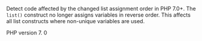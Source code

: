 Detect code affected by the changed list assignment order in PHP 7.0+.
The `list()` construct no longer assigns variables in reverse order. 
This affects all list constructs where non-unique variables are used. 

PHP version 7. 0